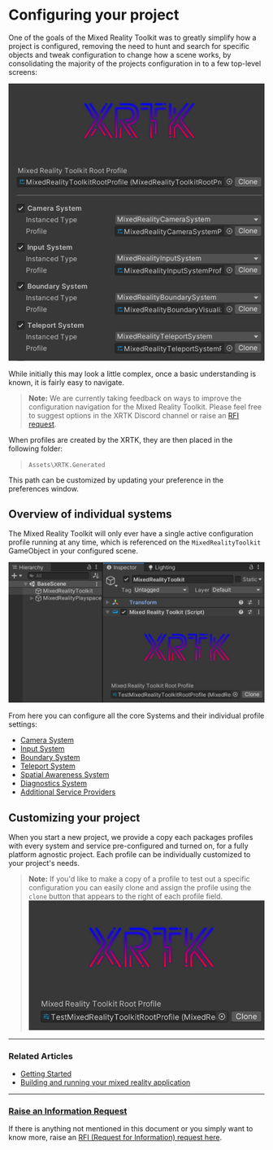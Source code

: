 # Configuring your project

One of the goals of the Mixed Reality Toolkit was to greatly simplify how a project is configured, removing the need to hunt and search for specific objects and tweak configuration to change how a scene works, by consolidating the majority of the projects configuration in to a few top-level screens:

![Mixed Reality Toolkit Configuration](/images/Configuration/MixedRealityToolkitConfiguration.png)

While initially this may look a little complex, once a basic understanding is known, it is fairly easy to navigate.

> **Note:** We are currently taking feedback on ways to improve the configuration navigation for the Mixed Reality Toolkit.  Please feel free to suggest options in the XRTK Discord channel or raise an [RFI request](https://github.com/XRTK/XRTK-Core/issues/new?assignees=&labels=question&template=request_for_information.md&title=).

When profiles are created by the XRTK, they are then placed in the following folder:

> `Assets\XRTK.Generated`

This path can be customized by updating your preference in the preferences window.

## Overview of individual systems

The Mixed Reality Toolkit will only ever have a single active configuration profile running at any time, which is referenced on the `MixedRealityToolkit` GameObject in your configured scene.

![Main Configuration Profile](/images/Configuration/MixedRealityProfileView.png)

From here you can configure all the core Systems and their individual profile settings:

* [Camera System](systems/01-camera-system.md)
* [Input System](systems/02-input-system.md)
* [Boundary System](systems/03-boundary-system.md)
* [Teleport System](systems/04-teleporting-system.md)
* [Spatial Awareness System](systems/05-spatial-awareness-system.md)
* [Diagnostics System](systems/06-diagnostics-system.md)
* [Additional Service Providers](systems/07-additional-serivce-providers.md)

## Customizing your project

When you start a new project, we provide a copy each packages profiles with every system and service pre-configured and turned on, for a fully platform agnostic project. Each profile can be individually customized to your project's needs.

> **Note:** If you'd like to make a copy of a profile to test out a specific configuration you can easily clone and assign the profile using the `clone` button that appears to the right of each profile field.
![Clone Profile Button](/images/Configuration/MixedRealityProfileCloneButton.png)

---

### Related Articles

* [Getting Started](00-GettingStarted.md#getting-started-with-the-mixed-reality-toolkit)
* [Building and running your mixed reality application](00-GettingStarted.md#build-and-play)

---

### [**Raise an Information Request**](https://github.com/XRTK/XRTK-Core/issues/new?assignees=&labels=question&template=request_for_information.md&title=)

If there is anything not mentioned in this document or you simply want to know more, raise an [RFI (Request for Information) request here](https://github.com/XRTK/XRTK-Core/issues/new?assignees=&labels=question&template=request_for_information.md&title=).

